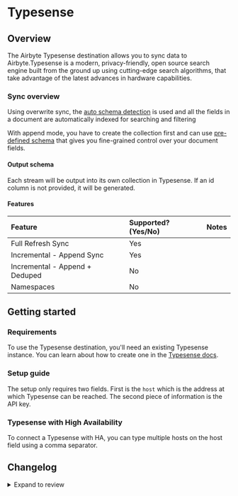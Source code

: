 # Typesense

## Overview

The Airbyte Typesense destination allows you to sync data to Airbyte.Typesense is a modern, privacy-friendly, open source search engine built from the ground up using cutting-edge search algorithms, that take advantage of the latest advances in hardware capabilities.

### Sync overview

Using overwrite sync, the [auto schema detection](https://typesense.org/docs/0.23.1/api/collections.html#with-auto-schema-detection) is used and all the fields in a document are automatically indexed for searching and filtering

With append mode, you have to create the collection first and can use [pre-defined schema](https://typesense.org/docs/0.23.1/api/collections.html#with-pre-defined-schema) that gives you fine-grained control over your document fields.

#### Output schema

Each stream will be output into its own collection in Typesense. If an id column is not provided, it will be generated.

#### Features

| Feature                        | Supported?\(Yes/No\) | Notes |
| :----------------------------- | :------------------- | :---- |
| Full Refresh Sync              | Yes                  |       |
| Incremental - Append Sync      | Yes                  |       |
| Incremental - Append + Deduped | No                   |       |
| Namespaces                     | No                   |       |

## Getting started

### Requirements

To use the Typesense destination, you'll need an existing Typesense instance. You can learn about how to create one in the [Typesense docs](https://typesense.org/docs/guide/install-typesense.html).

### Setup guide

The setup only requires two fields. First is the `host` which is the address at which Typesense can be reached. The second piece of information is the API key.

### Typesense with High Availability

To connect a Typesense with HA, you can type multiple hosts on the host field using a comma separator.

## Changelog

<details>
  <summary>Expand to review</summary>

| Version | Date       | Pull Request                                             | Subject                                                                                     |
| :------ | :--------- | :------------------------------------------------------- | :------------------------------------------------------------------------------------------ |
| 0.1.53 | 2025-09-30 | [66761](https://github.com/airbytehq/airbyte/pull/66761) | Update dependencies |
| 0.1.52 | 2025-05-17 | [60709](https://github.com/airbytehq/airbyte/pull/60709) | Update dependencies |
| 0.1.51 | 2025-05-10 | [59776](https://github.com/airbytehq/airbyte/pull/59776) | Update dependencies |
| 0.1.50 | 2025-05-03 | [59331](https://github.com/airbytehq/airbyte/pull/59331) | Update dependencies |
| 0.1.49 | 2025-04-26 | [58730](https://github.com/airbytehq/airbyte/pull/58730) | Update dependencies |
| 0.1.48 | 2025-04-19 | [58250](https://github.com/airbytehq/airbyte/pull/58250) | Update dependencies |
| 0.1.47 | 2025-04-12 | [57664](https://github.com/airbytehq/airbyte/pull/57664) | Update dependencies |
| 0.1.46 | 2025-04-05 | [57177](https://github.com/airbytehq/airbyte/pull/57177) | Update dependencies |
| 0.1.45 | 2025-03-29 | [56613](https://github.com/airbytehq/airbyte/pull/56613) | Update dependencies |
| 0.1.44 | 2025-03-22 | [56119](https://github.com/airbytehq/airbyte/pull/56119) | Update dependencies |
| 0.1.43 | 2025-03-08 | [55373](https://github.com/airbytehq/airbyte/pull/55373) | Update dependencies |
| 0.1.42 | 2025-03-01 | [54910](https://github.com/airbytehq/airbyte/pull/54910) | Update dependencies |
| 0.1.41 | 2025-02-22 | [53929](https://github.com/airbytehq/airbyte/pull/53929) | Update dependencies |
| 0.1.40 | 2025-02-08 | [53387](https://github.com/airbytehq/airbyte/pull/53387) | Update dependencies |
| 0.1.39 | 2025-02-04 | [49984](https://github.com/airbytehq/airbyte/pull/49984) | Typo default port |
| 0.1.38 | 2025-02-04 | [53131](https://github.com/airbytehq/airbyte/pull/53131) | Document id is overwritten by writer |
| 0.1.37 | 2025-02-01 | [52945](https://github.com/airbytehq/airbyte/pull/52945) | Update dependencies |
| 0.1.36 | 2025-01-25 | [52170](https://github.com/airbytehq/airbyte/pull/52170) | Update dependencies |
| 0.1.35 | 2025-01-18 | [51734](https://github.com/airbytehq/airbyte/pull/51734) | Update dependencies |
| 0.1.34 | 2025-01-11 | [51253](https://github.com/airbytehq/airbyte/pull/51253) | Update dependencies |
| 0.1.33 | 2024-12-28 | [50501](https://github.com/airbytehq/airbyte/pull/50501) | Update dependencies |
| 0.1.32 | 2024-12-21 | [50175](https://github.com/airbytehq/airbyte/pull/50175) | Update dependencies |
| 0.1.31 | 2024-12-14 | [49282](https://github.com/airbytehq/airbyte/pull/49282) | Update dependencies |
| 0.1.30 | 2024-11-25 | [48676](https://github.com/airbytehq/airbyte/pull/48676) | Update dependencies |
| 0.1.29 | 2024-11-04 | [47077](https://github.com/airbytehq/airbyte/pull/47077) | Update dependencies |
| 0.1.28 | 2024-10-12 | [46810](https://github.com/airbytehq/airbyte/pull/46810) | Update dependencies |
| 0.1.27 | 2024-10-05 | [46426](https://github.com/airbytehq/airbyte/pull/46426) | Update dependencies |
| 0.1.26 | 2024-09-28 | [46119](https://github.com/airbytehq/airbyte/pull/46119) | Update dependencies |
| 0.1.25 | 2024-09-21 | [45768](https://github.com/airbytehq/airbyte/pull/45768) | Update dependencies |
| 0.1.24 | 2024-09-14 | [45491](https://github.com/airbytehq/airbyte/pull/45491) | Update dependencies |
| 0.1.23 | 2024-09-07 | [45265](https://github.com/airbytehq/airbyte/pull/45265) | Update dependencies |
| 0.1.22 | 2024-08-31 | [45057](https://github.com/airbytehq/airbyte/pull/45057) | Update dependencies |
| 0.1.21 | 2024-08-24 | [44683](https://github.com/airbytehq/airbyte/pull/44683) | Update dependencies |
| 0.1.20 | 2024-08-22 | [44530](https://github.com/airbytehq/airbyte/pull/44530) | Update test dependencies |
| 0.1.19 | 2024-08-17 | [44339](https://github.com/airbytehq/airbyte/pull/44339) | Update dependencies |
| 0.1.18 | 2024-08-10 | [43489](https://github.com/airbytehq/airbyte/pull/43489) | Update dependencies |
| 0.1.17 | 2024-08-01 | [42868](https://github.com/airbytehq/airbyte/pull/42868) | Allows you to specify multiple hosts, separated by commas, to connect to Typesense with HA. |
| 0.1.16 | 2024-08-03 | [43282](https://github.com/airbytehq/airbyte/pull/43282) | Update dependencies |
| 0.1.15 | 2024-07-27 | [42606](https://github.com/airbytehq/airbyte/pull/42606) | Update dependencies |
| 0.1.14 | 2024-07-20 | [42146](https://github.com/airbytehq/airbyte/pull/42146) | Update dependencies |
| 0.1.13 | 2024-07-13 | [41881](https://github.com/airbytehq/airbyte/pull/41881) | Update dependencies |
| 0.1.12 | 2024-07-10 | [41361](https://github.com/airbytehq/airbyte/pull/41361) | Update dependencies |
| 0.1.11 | 2024-07-09 | [41220](https://github.com/airbytehq/airbyte/pull/41220) | Update dependencies |
| 0.1.10 | 2024-07-06 | [40918](https://github.com/airbytehq/airbyte/pull/40918) | Update dependencies |
| 0.1.9 | 2024-06-27 | [40215](https://github.com/airbytehq/airbyte/pull/40215) | Replaced deprecated AirbyteLogger with logging.Logger |
| 0.1.8 | 2024-06-25 | [40487](https://github.com/airbytehq/airbyte/pull/40487) | Update dependencies |
| 0.1.7 | 2024-06-22 | [40154](https://github.com/airbytehq/airbyte/pull/40154) | Update dependencies |
| 0.1.6 | 2024-06-04 | [39050](https://github.com/airbytehq/airbyte/pull/39050) | [autopull] Upgrade base image to v1.2.1 |
| 0.1.5 | 2024-05-20 | [38428](https://github.com/airbytehq/airbyte/pull/38428) | [autopull] base image + poetry + up_to_date |
| 0.1.4 | 2024-03-25 | [36460](https://github.com/airbytehq/airbyte/pull/36460) | Added path config option |
| 0.1.3 | 2024-01-17 | [34336](https://github.com/airbytehq/airbyte/pull/34336) | Fix check() arguments error |
| 0.1.2 | 2023-08-25 | [29817](https://github.com/airbytehq/airbyte/pull/29817) | Fix writing multiple streams |
| 0.1.1 | 2023-08-24 | [29555](https://github.com/airbytehq/airbyte/pull/29555) | Increasing connection timeout |
| 0.1.0 | 2022-10-28 | [18349](https://github.com/airbytehq/airbyte/pull/18349) | New Typesense destination |

</details>
